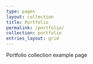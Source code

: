 ```yaml
---
type: pages
layout: collection
title: Portfolio
permalink: /portfolio/
collection: portfolio
entries_layout: grid
---
```


Portfolio collection example page

